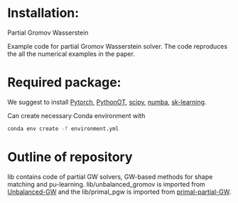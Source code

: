 # Installation:

Partial Gromov Wasserstein

Example code for partial Gromov Wasserstein solver. The code reproduces the all the numerical examples in the paper.

# Required package:

We suggest to install [Pytorch](https://pytorch.org/tutorials/beginner/basics/data_tutorial.html), [PythonOT](https://pythonot.github.io/), [scipy](https://scipy.org/),
[numba](https://numba.pydata.org/numba-doc/dev/reference/numpysupported.html), [sk-learning](https://scikit-learn.org/stable/).

Can create necessary Conda environment with 
```bash
conda env create -f environment.yml
```

# Outline of repository

lib contains code of partial GW solvers, GW-based methods for shape matching and pu-learning.
lib/unbalanced_gromov is imported from [Unbalanced-GW](https://github.com/thibsej/unbalanced_gromov_wasserstein) and the lib/primal_pgw is imported from [primal-partial-GW](https://github.com/lchapel/partial-GW-for-PU).
